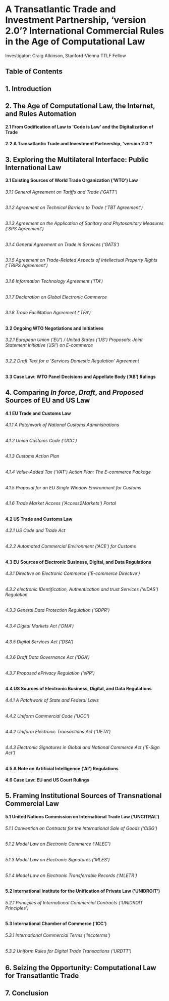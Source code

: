 # A Transatlantic Trade and Investment Partnership, ‘version 2.0’? International Commercial Rules in the Age of Computational Law

Investigator: Craig Atkinson, Stanford-Vienna TTLF Fellow

## Table of Contents

## 1. Introduction

## 2. The Age of Computational Law, the Internet, and Rules Automation

#### 2.1 From Codification of Law to 'Code is Law' and the Digitalization of Trade

#### 2.2 A Transatlantic Trade and Investment Partnership, 'version 2.0'?

## 3. Exploring the Multilateral Interface: Public International Law

#### 3.1 Existing Sources of World Trade Organization ('WTO') Law

###### 3.1.1 General Agreement on Tariffs and Trade (‘GATT’)

###### 3.1.2 Agreement on Technical Barriers to Trade (‘TBT Agreement’)

###### 3.1.3 Agreement on the Application of Sanitary and Phytosanitary Measures (‘SPS Agreement’)

###### 3.1.4 General Agreement on Trade in Services (‘GATS’)

###### 3.1.5 Agreement on Trade-Related Aspects of Intellectual Property Rights (‘TRIPS Agreement’)

###### 3.1.6 Information Technology Agreement (‘ITA’)

###### 3.1.7 Declaration on Global Electronic Commerce

###### 3.1.8 Trade Facilitation Agreement (‘TFA’)

#### 3.2 Ongoing WTO Negotiations and Initiatives

###### 3.2.1 European Union ('EU') / United States ('US') Proposals: Joint Statement Initiative ('JSI') on E-commerce

###### 3.2.2 Draft Text for a 'Services Domestic Regulation' Agreement

#### 3.3 Case Law: WTO Panel Decisions and Appellate Body (‘AB’) Rulings

## 4. Comparing *In force*, *Draft*, and *Proposed* Sources of EU and US Law

#### 4.1 EU Trade and Customs Law

###### 4.1.1 A Patchwork of National Customs Administrations

###### 4.1.2 Union Customs Code ('UCC')

###### 4.1.3 Customs Action Plan

###### 4.1.4 Value-Added Tax (‘VAT’) Action Plan: The E-commerce Package

###### 4.1.5 Proposal for an EU Single Window Environment for Customs

###### 4.1.6 Trade Market Access ('Access2Markets') Portal

#### 4.2 US Trade and Customs Law

###### 4.2.1 US Code and Trade Act

###### 4.2.2 Automated Commercial Environment (‘ACE’) for Customs

#### 4.3 EU Sources of Electronic Business, Digital, and Data Regulations

###### 4.3.1 Directive on Electronic Commerce (‘E-commerce Directive’)

###### 4.3.2 electronic IDentification, Authentication and trust Services (‘eIDAS’) Regulation

###### 4.3.3 General Data Protection Regulation (‘GDPR’)

###### 4.3.4 Digital Markets Act (‘DMA’)

###### 4.3.5 Digital Services Act (‘DSA’)

###### 4.3.6 Draft Data Governance Act (‘DGA’)

###### 4.3.7 Proposed ePrivacy Regulation (‘ePR’)

#### 4.4 US Sources of Electronic Business, Digital, and Data Regulations

###### 4.4.1 A Patchwork of State and Federal Laws

###### 4.4.2 Uniform Commercial Code ('UCC')

###### 4.4.2 Uniform Electronic Transactions Act (‘UETA’)

###### 4.4.3 Electronic Signatures in Global and National Commerce Act (‘E-Sign Act’)
 
#### 4.5 A Note on Artificial Intelligence ('AI') Regulations

#### 4.6 Case Law: EU and US Court Rulings

## 5. Framing Institutional Sources of Transnational Commercial Law

#### 5.1 United Nations Commission on International Trade Law (‘UNCITRAL’)

###### 5.1.1 Convention on Contracts for the International Sale of Goods (‘CISG’)

###### 5.1.2 Model Law on Electronic Commerce (‘MLEC’)

###### 5.1.3 Model Law on Electronic Signatures (‘MLES’)

###### 5.1.4 Model Law on Electronic Transferrable Records (‘MLETR’)

#### 5.2 International Institute for the Unification of Private Law ('UNIDROIT')

###### 5.2.1 Principles of International Commercial Contracts (‘UNIDROIT Principles’)

#### 5.3 International Chamber of Commerce ('ICC')

###### 5.3.1 International Commercial Terms (‘Incoterms’)

###### 5.3.2 Uniform Rules for Digital Trade Transactions (‘URDTT’)

## 6. Seizing the Opportunity: Computational Law for Transatlantic Trade

## 7. Conclusion


